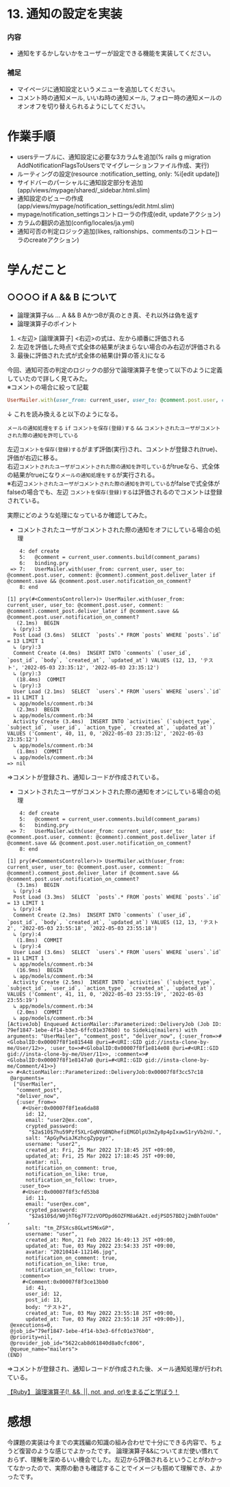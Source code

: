 # 13. 通知の設定を実装
### 内容
- 通知をするかしないかをユーザーが設定できる機能を実装してください。  
  
### 補足
- マイページに通知設定というメニューを追加してください。  
- コメント時の通知メール, いいね時の通知メール, フォロー時の通知メールのオンオフを切り替えられるようにしてください。  
  
# 作業手順
- usersテーブルに、通知設定に必要な3カラムを追加(% rails g migration AddNotificationFlagsToUsersでマイグレーションファイル作成、実行)
- ルーティングの設定(resource :notification_setting, only: %i[edit update])
- サイドバーのパーシャルに通知設定部分を追加(app/views/mypage/shared/_sidebar.html.slim)
- 通知設定のビューの作成(app/views/mypage/notification_settings/edit.html.slim)
- mypage/notification_settingsコントローラの作成(edit, updateアクション)
- カラムの翻訳の追加(config/locales/ja.yml)
- 通知可否の判定ロジック追加(likes, raltionships、commentsのコントローラのcreateアクション)

# 学んだこと
## ○○○○ if A && B について
- 論理演算子`&&` ... A && B	AかつBが真のとき真、それ以外は偽を返す
- 論理演算子のポイント
1. <左辺> [論理演算子] <右辺>の式は、左から順番に評価される  
2. 左辺を評価した時点で式全体の結果が決まらない場合のみ右辺が評価される  
3. 最後に評価された式が式全体の結果(計算の答え)になる  
  
今回、通知可否の判定のロジックの部分で論理演算子を使って以下のように定義していたので詳しく見てみた。  
※コメントの場合に絞って記載  
```rb
UserMailer.with(user_from: current_user, user_to: @comment.post.user, comment: @comment).comment_post.deliver_later if @comment.save && @comment.post.user.notification_on_comment?
```
↓ これを読み換えると以下のようになる。  
  
`メールの通知処理をする` `if` `コメントを保存(登録)する` `&&` `コメントされたユーザがコメントされた際の通知を許可している`  
  
左辺`コメントを保存(登録)する`がまず評価(実行)され、コメントが登録され(true)、評価が右辺に移る。  
右辺`コメントされたユーザがコメントされた際の通知を許可している`がtrueなら、式全体の結果がtrueになり`メールの通知処理をする`が実行される。  
※右辺`コメントされたユーザがコメントされた際の通知を許可している`がfalseで式全体がfalseの場合でも、左辺 `コメントを保存(登録)する`は評価されるのでコメントは登録されている。  
  
実際にどのような処理になっているか確認してみた。  
- コメントされたユーザがコメントされた際の通知をオフにしている場合の処理
```
    4: def create
    5:   @comment = current_user.comments.build(comment_params)
    6:   binding.pry
 => 7:   UserMailer.with(user_from: current_user, user_to: @comment.post.user, comment: @comment).comment_post.deliver_later if @comment.save && @comment.post.user.notification_on_comment?
    8: end

[1] pry(#<CommentsController>)> UserMailer.with(user_from: current_user, user_to: @comment.post.user, comment: @comment).comment_post.deliver_later if @comment.save && @comment.post.user.notification_on_comment?
   (2.1ms)  BEGIN
  ↳ (pry):3
  Post Load (3.6ms)  SELECT  `posts`.* FROM `posts` WHERE `posts`.`id` = 13 LIMIT 1
  ↳ (pry):3
  Comment Create (4.0ms)  INSERT INTO `comments` (`user_id`, `post_id`, `body`, `created_at`, `updated_at`) VALUES (12, 13, 'テスト', '2022-05-03 23:35:12', '2022-05-03 23:35:12')
  ↳ (pry):3
   (18.4ms)  COMMIT
  ↳ (pry):3
  User Load (2.1ms)  SELECT  `users`.* FROM `users` WHERE `users`.`id` = 11 LIMIT 1
  ↳ app/models/comment.rb:34
   (2.3ms)  BEGIN
  ↳ app/models/comment.rb:34
  Activity Create (3.4ms)  INSERT INTO `activities` (`subject_type`, `subject_id`, `user_id`, `action_type`, `created_at`, `updated_at`) VALUES ('Comment', 40, 11, 0, '2022-05-03 23:35:12', '2022-05-03 23:35:12')
  ↳ app/models/comment.rb:34
   (1.8ms)  COMMIT
  ↳ app/models/comment.rb:34
=> nil
```
=>コメントが登録され、通知レコードが作成されている。
  
- コメントされたユーザがコメントされた際の通知をオンにしている場合の処理
```
    4: def create
    5:   @comment = current_user.comments.build(comment_params)
    6:   binding.pry
 => 7:   UserMailer.with(user_from: current_user, user_to: @comment.post.user, comment: @comment).comment_post.deliver_later if @comment.save && @comment.post.user.notification_on_comment?
    8: end

[1] pry(#<CommentsController>)> UserMailer.with(user_from: current_user, user_to: @comment.post.user, comment: @comment).comment_post.deliver_later if @comment.save && @comment.post.user.notification_on_comment?
   (3.1ms)  BEGIN
  ↳ (pry):4
  Post Load (3.3ms)  SELECT  `posts`.* FROM `posts` WHERE `posts`.`id` = 13 LIMIT 1
  ↳ (pry):4
  Comment Create (2.3ms)  INSERT INTO `comments` (`user_id`, `post_id`, `body`, `created_at`, `updated_at`) VALUES (12, 13, 'テスト2', '2022-05-03 23:55:18', '2022-05-03 23:55:18')
  ↳ (pry):4
   (1.8ms)  COMMIT
  ↳ (pry):4
  User Load (3.6ms)  SELECT  `users`.* FROM `users` WHERE `users`.`id` = 11 LIMIT 1
  ↳ app/models/comment.rb:34
   (16.9ms)  BEGIN
  ↳ app/models/comment.rb:34
  Activity Create (2.5ms)  INSERT INTO `activities` (`subject_type`, `subject_id`, `user_id`, `action_type`, `created_at`, `updated_at`) VALUES ('Comment', 41, 11, 0, '2022-05-03 23:55:19', '2022-05-03 23:55:19')
  ↳ app/models/comment.rb:34
   (2.0ms)  COMMIT
  ↳ app/models/comment.rb:34
[ActiveJob] Enqueued ActionMailer::Parameterized::DeliveryJob (Job ID: 79ef1847-1ebe-4f14-b3e3-6ffc01e376b0) to Sidekiq(mailers) with arguments: "UserMailer", "comment_post", "deliver_now", {:user_from=>#<GlobalID:0x00007f8f1e815448 @uri=#<URI::GID gid://insta-clone-by-me/User/12>>, :user_to=>#<GlobalID:0x00007f8f1e814e08 @uri=#<URI::GID gid://insta-clone-by-me/User/11>>, :comment=>#<GlobalID:0x00007f8f1e8147a0 @uri=#<URI::GID gid://insta-clone-by-me/Comment/41>>}
=> #<ActionMailer::Parameterized::DeliveryJob:0x00007f8f3cc57c18
 @arguments=
  ["UserMailer",
   "comment_post",
   "deliver_now",
   {:user_from=>
     #<User:0x00007f8f1ea6da88
      id: 12,
      email: "user2@ex.com",
      crypted_password:
       "$2a$10$7hu59Pzf5XLrGqNYGBNDhefiEMGDlpU3mZy8p4pIxawS1ryVb2nU.",
      salt: "ApGyPwiaJKzhcgZypgyr",
      username: "user2",
      created_at: Fri, 25 Mar 2022 17:18:45 JST +09:00,
      updated_at: Fri, 25 Mar 2022 17:18:45 JST +09:00,
      avatar: nil,
      notification_on_comment: true,
      notification_on_like: true,
      notification_on_follow: true>,
    :user_to=>
     #<User:0x00007f8f3cfd53b8
      id: 11,
      email: "user@ex.com",
      crypted_password:
       "$2a$10$d/W0jhT6g7F72zVOPDpd6OZFM8a6A2t.edjPSD57BD2j2mBhToUOm"
,
      salt: "tm_ZFSXcs8GLwtSM6xGP",
      username: "user",
      created_at: Mon, 21 Feb 2022 16:49:13 JST +09:00,
      updated_at: Tue, 03 May 2022 23:54:33 JST +09:00,
      avatar: "20210414-112146.jpg",
      notification_on_comment: true,
      notification_on_like: true,
      notification_on_follow: true>,
    :comment=>
     #<Comment:0x00007f8f3ce13bb0
      id: 41,
      user_id: 12,
      post_id: 13,
      body: "テスト2",
      created_at: Tue, 03 May 2022 23:55:18 JST +09:00,
      updated_at: Tue, 03 May 2022 23:55:18 JST +09:00>}],
 @executions=0,
 @job_id="79ef1847-1ebe-4f14-b3e3-6ffc01e376b0",
 @priority=nil,
 @provider_job_id="5622cab8d61840d8a0cfc806",
 @queue_name="mailers">
(END)
```
=>コメントが登録され、通知レコードが作成された後、メール通知処理が行われている。
  
[【Ruby】 論理演算子(!, &&, ||, not, and, or)をまるごと学ぼう！](https://pikawaka.com/ruby/logical-operators)

# 感想
今課題の実装は今までの実践編の知識の組み合わせで十分にできる内容で、ちょうど復習のような感じでよかったです。
論理演算子&&についてまだ使い慣れておらず、理解を深めるいい機会でした。左辺から評価されるということがわかってなかったので、実際の動きも確認することでイメージも掴めて理解でき、よかったです。
